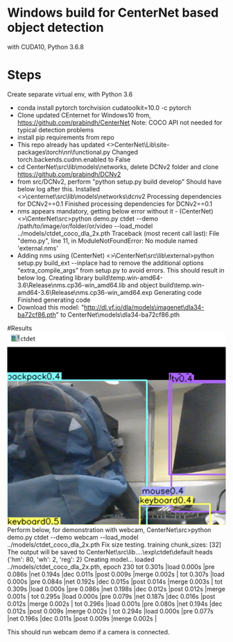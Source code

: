 # Windows build for CenterNet based object detection
 with CUDA10, Python 3.6.8
# Steps
Create separate virtual env, with Python 3.6
- conda install pytorch torchvision cudatoolkit=10.0 -c pytorch
- Clone updated CEnternet for Windows10 from,
https://github.com/prabindh/CenterNet
Note: COCO API not needed for typical detection problems
- install pip requirements from repo
- This repo already has updated <>CenterNet\Lib\site-packages\torch\nn\functional.py
Changed torch.backends.cudnn.enabled to False
- cd CenterNet\src\lib\models\networks, delete DCNv2 folder and clone https://github.com/prabindh/DCNv2
- from src/DCNv2, perform "python setup.py build develop"
Should have below log after this.
Installed <>\centernet\src\lib\models\networks\dcnv2
Processing dependencies for DCNv2==0.1
Finished processing dependencies for DCNv2==0.1
- nms appears mandatory, getting below error without it - 
(CenterNet) <>\CenterNet\src>python demo.py ctdet --demo /path/to/image/or/folder/or/video --load_model ../models/ctdet_coco_dla_2x.pth
Traceback (most recent call last):
  File "demo.py", line 11, in <module>
ModuleNotFoundError: No module named 'external.nms'
- Adding nms using (CenterNet) <>\CenterNet\src\lib\external>python setup.py build_ext --inplace
had to remove the additional options "extra_compile_args" from setup.py to avoid errors. This should result in below log.
   Creating library build\temp.win-amd64-3.6\Release\nms.cp36-win_amd64.lib and object build\temp.win-amd64-3.6\Release\nms.cp36-win_amd64.exp
Generating code
Finished generating code
- Download this model: "http://dl.yf.io/dla/models\imagenet\dla34-ba72cf86.pth" to CenterNet\models\dla34-ba72cf86.pth

#Results
![](centernet.png)
Perform below, for demonstration with webcam,
CenterNet\src>python demo.py ctdet --demo webcam --load_model ../models/ctdet_coco_dla_2x.pth
Fix size testing.
training chunk_sizes: [32]
The output will be saved to  CenterNet\src\lib\..\..\exp\ctdet\default
heads {'hm': 80, 'wh': 2, 'reg': 2}
Creating model...
loaded ../models/ctdet_coco_dla_2x.pth, epoch 230
tot 0.301s |load 0.000s |pre 0.086s |net 0.194s |dec 0.011s |post 0.009s |merge 0.002s |
tot 0.307s |load 0.000s |pre 0.084s |net 0.192s |dec 0.015s |post 0.014s |merge 0.003s |
tot 0.309s |load 0.000s |pre 0.086s |net 0.198s |dec 0.012s |post 0.012s |merge 0.001s |
tot 0.295s |load 0.000s |pre 0.079s |net 0.187s |dec 0.016s |post 0.012s |merge 0.002s |
tot 0.296s |load 0.001s |pre 0.080s |net 0.194s |dec 0.012s |post 0.009s |merge 0.002s |
tot 0.294s |load 0.000s |pre 0.077s |net 0.196s |dec 0.011s |post 0.009s |merge 0.002s |

This should run webcam demo if a camera is connected.

